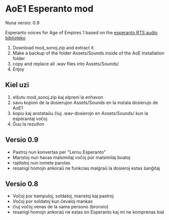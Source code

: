 # AoE1 Esperanto mod
Nuna versio: 0.9

Esperanto voices for Age of Empires 1 based on the [esperanto RTS audio biblioteko](https://github.com/esperanto-rts/esperanto-rts-audio-biblioteko)

1. Download mod_sonoj.zip and extract it
2. Make a backup of the folder Assets/Sounds inside of the AoE installation folder
3. copy and replace all .wav files into Assets/Sounds/
5. Enjoy

## Kiel uzi

1. elŝutu mod_sonoj.zip kaj elpreni la enhavon
2. savu kopion de la dosierujon Assets/Sounds en la instala dosierujo de AoE1
3. kopiu kaj anstataŭu ĉiuj .wav-dosierojn en Assets/Sounds/ kun la esperantaj voĉoj
5. Ĝuu la rezulton


## Versio 0.9
* Pastroj nun konvertas per "Lernu Esperanto"
* Maristoj nun havas malsimilaj voĉoj por malsimilaj boatoj
* rajdistoj nun iomete parolas
* resanigi homojn ankoraŭ ne funkcias malgraŭ la dosieroj estas ŝanĝitaj

## Versio 0.8
* Voĉoj por kampuloj, soldatoj, maristoj kaj pastroj
* Voĉoj por soldatoj kun ĉevaloj mankas
* ĉiuj voĉoj venas de la sama persono (bronxio)
* resanigi homojn ankoraŭ ne estas en Esperanto kaj mi ne komprenas kial
